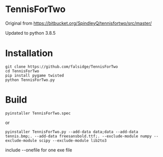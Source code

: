 # TennisForTwo
Original from https://bitbucket.org/SpindleyQ/tennisfortwo/src/master/

Updated to python 3.8.5

# Installation
```
git clone https://github.com/falsidge/TennisForTwo
cd TennisForTwo
pip install pygame twisted
python TennisForTwo.py
```

# Build
```
pyinstaller TennisForTwo.spec
```
or
```
pyinstaller TennisForTwo.py --add-data data;data --add-data tennis.bmp;. --add-data freesansbold.ttf;. --exclude-module numpy --exclude-module scipy --exclude-module lib2to3
``` 
include --onefile for one exe file
